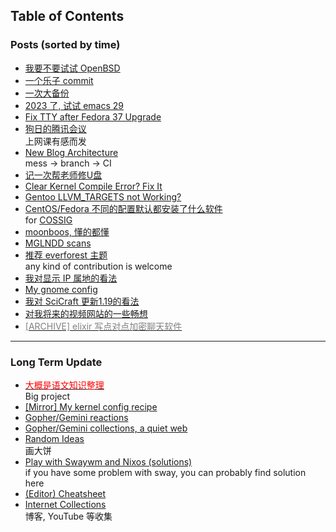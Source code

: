 ## Table of Contents
### Posts (sorted by time)
- [我要不要试试 OpenBSD](whatif_openbsd)<br>
- [一个乐子 commit](lol.diff.txt)<br>
- [一次大备份](backup_everything)<br>
- [2023 了, 试试 emacs 29](emacs29_2023)<br>
- [Fix TTY after Fedora 37 Upgrade](fix_tty)<br>
- [狗日的腾讯会议](damn_tencent_meeting)<br>
上网课有感而发
- [New Blog Architecture](new_blog_arch)<br>
mess -> branch -> CI
- [记一次帮老师修U盘](recover_udisk)<br>
- [Clear Kernel Compile Error? Fix It](clear_kernel_compile_fix)<br>
- [Gentoo LLVM\_TARGETS not Working?](gentoo_llvm_targets)<br>
- [CentOS/Fedora 不同的配置默认都安装了什么软件](anaconda_kickstarts)<br>
for [COSSIG](https://www.cossig.org)
- [moonboos, 懂的都懂](moonboos)<br>
- [MGLNDD scans](weird_mglndd)<br>
- [推荐 everforest 主题](recommend_everforest_theme)<br>
any kind of contribution is welcome
- [我对显示 IP 属地的看法](bili_ip)<br>
- [My gnome config](my_gnome_config)<br>
- [我对 SciCraft 更新1.19的看法](scicraft_update)<br>
- [对我将来的视频网站的一些畅想](plan_for_my_video_site)<br>
- [<font color=grey>[ARCHIVE] elixir 写点对点加密聊天软件</font>](p2p_chat)<br>

---

### Long Term Update
- [<font color=red>大概是语文知识整理</font>](digua-YW)<br>
Big project
- [\[Mirror\] My kernel config recipe](kernel)<br>
- [Gopher/Gemini reactions](re.gmi.txt)<br>
- [Gopher/Gemini collections, a quiet web](collections.gmi.txt)<br>
- [Random Ideas](ideas)<br>
画大饼
- [Play with Swaywm and Nixos (solutions)](wayland)<br>
if you have some problem with sway, you can probably find solution here
- [(Editor) Cheatsheet](cheatsheet)<br>
- [Internet Collections](internet_collections)<br>
博客, YouTube 等收集
